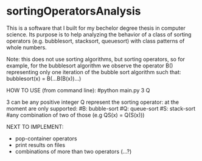 # sortingOperatorsAnalysis
This is a software that I built for my bechelor degree thesis in computer science.
Its purpose is to help analyzing the behavior of a class of sorting operators 
  (e.g. bubblesort, stacksort, queuesort) with class patterns of whole numbers.

Note: this does not use sorting algorithms, but sorting operators, so for example,
  for the bubblesort algorithm we observe the operator B() representing only one
  iteration of the bubble sort algorithm such that:
  bubblesort(x) = B(...B(B(x))...)

HOW TO USE (from command line):
  #python main.py 3 Q

  3 can be any positive integer
  Q represent the sorting operator:
    at the moment are only supported:
      #B: bubble-sort
      #Q: queue-sort
      #S: stack-sort
      #any combination of two of those (e.g QS(x) = Q(S(x)))

NEXT TO IMPLEMENT:
  * pop-container operators
  * print results on files 
  * combinations of more than two operators (...?)
  

